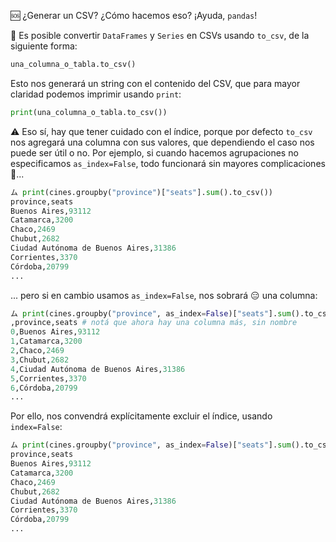 :sos: ¿Generar un CSV? ¿Cómo hacemos eso? ¡Ayuda, `pandas`!

:arrows_counterclockwise:  Es posible convertir `DataFrames` y `Series` en CSVs usando `to_csv`, de la siguiente forma:

```python
una_columna_o_tabla.to_csv()
```

Esto nos generará un string con el contenido del CSV, que para mayor claridad podemos imprimir usando `print`:

```python
print(una_columna_o_tabla.to_csv())
```

⚠️ Eso sí, hay que tener cuidado con el índice, porque por defecto `to_csv` nos agregará una columna con sus valores, que dependiendo el caso nos puede ser útil o no. Por ejemplo, si cuando hacemos agrupaciones no especificamos `as_index=False`, todo funcionará sin mayores complicaciones :tada:...

```python
ム print(cines.groupby("province")["seats"].sum().to_csv())
province,seats
Buenos Aires,93112
Catamarca,3200
Chaco,2469
Chubut,2682
Ciudad Autónoma de Buenos Aires,31386
Corrientes,3370
Córdoba,20799
...
```

... pero si en cambio usamos `as_index=False`, nos sobrará :expressionless: una columna: 

```python
ム print(cines.groupby("province", as_index=False)["seats"].sum().to_csv()) 
,province,seats # notá que ahora hay una columna más, sin nombre
0,Buenos Aires,93112
1,Catamarca,3200
2,Chaco,2469
3,Chubut,2682
4,Ciudad Autónoma de Buenos Aires,31386
5,Corrientes,3370
6,Córdoba,20799
...
```

Por ello, nos convendrá explícitamente excluir el índice, usando `index=False`: 

```python
ム print(cines.groupby("province", as_index=False)["seats"].sum().to_csv(index=False))
province,seats
Buenos Aires,93112
Catamarca,3200
Chaco,2469
Chubut,2682
Ciudad Autónoma de Buenos Aires,31386
Corrientes,3370
Córdoba,20799
...
```


